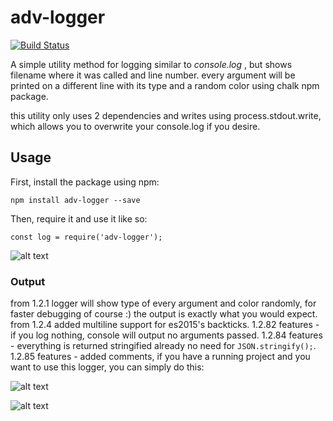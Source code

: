 # adv-logger

[![Build Status](https://travis-ci.org/yuraxdrumz/adv-logger.svg?branch=master)](https://travis-ci.org/yuraxdrumz/adv-logger)

A simple utility method for logging similar to *console.log* , but
shows filename where it was called and line number. every argument
will be printed on a different line with its type and a random color
using chalk npm package.

this utility only uses 2 dependencies and writes using process.stdout.write,
which allows you to overwrite your console.log if you desire.


## Usage

First, install the package using npm:

`npm install adv-logger --save`

Then, require it and use it like so:

`const log = require('adv-logger');`

![alt text](https://i.imgsafe.org/ba9cec6e8a.png)


### Output
from 1.2.1 logger will show type of every argument and color randomly, for faster debugging of course :)
the output is exactly what you would expect.
from 1.2.4 added multiline support for es2015's backticks.
1.2.82 features - if you log nothing, console will output no arguments passed.
1.2.84 features - everything is returned stringified already no need for `JSON.stringify();`.
1.2.85 features - added comments, if you have a running project and you want to use this logger,
you can simply do this:

![alt text](https://i.imgsafe.org/e7cf4ed101.png)

![alt text](https://i.imgsafe.org/ba9c47e1d0.png)